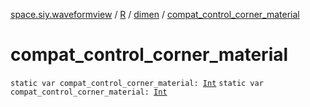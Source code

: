 [space.siy.waveformview](../../index.md) / [R](../index.md) / [dimen](index.md) / [compat_control_corner_material](./compat_control_corner_material.md)

# compat_control_corner_material

`static var compat_control_corner_material: `[`Int`](https://kotlinlang.org/api/latest/jvm/stdlib/kotlin/-int/index.html)
`static var compat_control_corner_material: `[`Int`](https://kotlinlang.org/api/latest/jvm/stdlib/kotlin/-int/index.html)